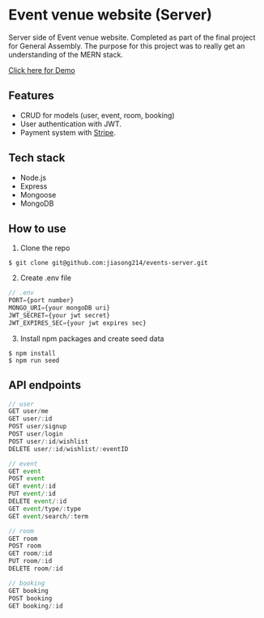 # Event venue website (Server)

Server side of Event venue website. Completed as part of the final project for General Assembly. The purpose for this project was to really get an understanding of the MERN stack.

[Click here for Demo](https://jiasong214.github.io/events-client)

## Features

- CRUD for models (user, event, room, booking)
- User authentication with JWT.
- Payment system with [Stripe](https://stripe.com/au).

## Tech stack

- Node.js
- Express
- Mongoose
- MongoDB

## How to use

1. Clone the repo

```
$ git clone git@github.com:jiasong214/events-server.git
```

2. Create .env file

```javascript
// .env
PORT={port number}
MONGO_URI={your mongoDB uri}
JWT_SECRET={your jwt secret}
JWT_EXPIRES_SEC={your jwt expires sec}
```

3. Install npm packages and create seed data

```
$ npm install
$ npm run seed
```

## API endpoints

```javascript
// user
GET user/me
GET user/:id
POST user/signup
POST user/login
POST user/:id/wishlist
DELETE user/:id/wishlist/:eventID

// event
GET event
POST event
GET event/:id
PUT event/:id
DELETE event/:id
GET event/type/:type
GET event/search/:term

// room
GET room
POST room
GET room/:id
PUT room/:id
DELETE room/:id

// booking
GET booking
POST booking
GET booking/:id
```
